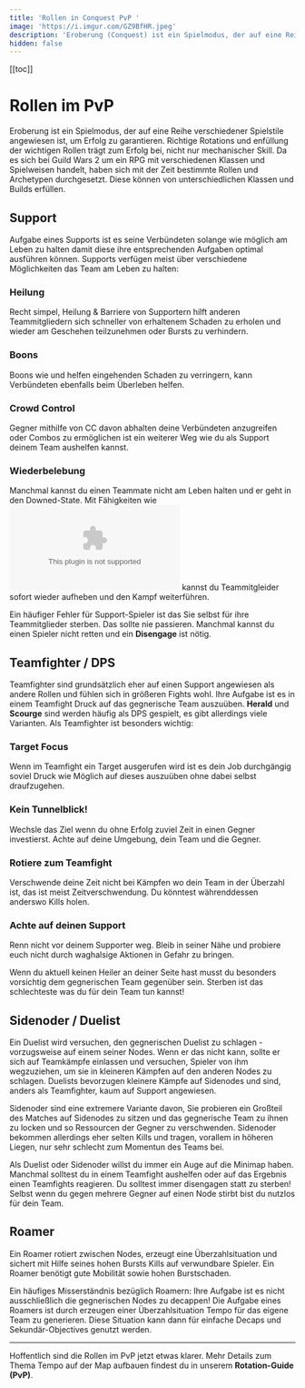 ```yaml
---
title: 'Rollen in Conquest PvP '
image: 'https://i.imgur.com/GZ9BfHR.jpeg'
description: 'Eroberung (Conquest) ist ein Spielmodus, der auf eine Reihe von verschiedenen Spielstilen angewiesen ist, um Erfolg zu garantieren. Hier ein kleiner Überblick über die Rollen und ihre Spielweise.'
hidden: false
---
```


[[toc]]

# Rollen im PvP

Eroberung ist ein Spielmodus, der auf eine Reihe verschiedener Spielstile angewiesen ist, um Erfolg zu garantieren. Richtige Rotations und enfüllung der wichtigen Rollen trägt zum Erfolg bei, nicht nur mechanischer Skill. Da es sich bei Guild Wars 2 um ein RPG mit verschiedenen Klassen und Spielweisen handelt, haben sich mit der Zeit bestimmte Rollen und Archetypen durchgesetzt. Diese können von unterschiedlichen Klassen und Builds erfüllen. 

## Support

Aufgabe eines Supports ist es seine Verbündeten solange wie möglich am Leben zu halten damit diese ihre entsprechenden Aufgaben optimal ausführen können. Supports verfügen meist über verschiedene Möglichkeiten das Team am Leben zu halten:

### Heilung
Recht simpel, Heilung & Barriere von Supportern hilft anderen Teammitgliedern sich schneller von erhaltenem Schaden zu erholen und wieder am Geschehen teilzunehmen oder Bursts zu verhindern.

### Boons
Boons wie <boon name="protection"/> und <boon name="aegis"/> helfen eingehenden Schaden zu verringern, <boon name="stability"> kann Verbündeten ebenfalls beim Überleben helfen.

### Crowd Control 
Gegner mithilfe von CC davon abhalten deine Verbündeten anzugreifen oder Combos zu ermöglichen ist ein weiterer Weg wie du als Support deinem Team aushelfen kannst.

### Wiederbelebung
Manchmal kannst du einen Teammate nicht am Leben halten und er geht in den Downed-State. Mit Fähigkeiten wie <embed type="skills" id="9163" size="16"> kannst du Teammitgleider sofort wieder aufheben und den Kampf weiterführen.

Ein häufiger Fehler für Support-Spieler ist das Sie selbst für ihre Teammitglieder sterben. Das sollte nie passieren. Manchmal kannst du einen Spieler nicht retten und ein **Disengage** ist nötig.

## Teamfighter / DPS

Teamfighter sind grundsätzlich eher auf einen Support angewiesen als andere Rollen und fühlen sich in größeren Fights wohl. Ihre Aufgabe ist es in einem Teamfight Druck auf das gegnerische Team auszuüben. **Herald** und **Scourge** sind werden häufig als DPS gespielt, es gibt allerdings viele Varianten. Als Teamfighter ist besonders wichtig: 

### Target Focus
Wenn im Teamfight ein Target ausgerufen wird ist es dein Job durchgängig soviel Druck wie Möglich auf dieses auszuüben ohne dabei selbst draufzugehen.

### Kein Tunnelblick!
Wechsle das Ziel wenn du ohne Erfolg zuviel Zeit in einen Gegner investierst. Achte auf deine Umgebung, dein Team und die Gegner.

### Rotiere zum Teamfight
Verschwende deine Zeit nicht bei Kämpfen wo dein Team in der Überzahl ist, das ist meist Zeitverschwendung. Du könntest währenddessen anderswo Kills holen.

### Achte auf deinen Support
Renn nicht vor deinem Supporter weg. Bleib in seiner Nähe und probiere euch nicht durch waghalsige Aktionen in Gefahr zu bringen. 

Wenn du aktuell keinen Heiler an deiner Seite hast musst du besonders vorsichtig dem gegnerischen Team gegenüber sein. Sterben ist das schlechteste was du für dein Team tun kannst!

## Sidenoder / Duelist
Ein Duelist wird versuchen, den gegnerischen Duelist zu schlagen - vorzugsweise auf einem seiner Nodes. Wenn er das nicht kann, sollte er sich auf Teamkämpfe einlassen und versuchen, Spieler von ihm wegzuziehen, um sie in kleineren Kämpfen auf den anderen Nodes zu schlagen. Duelists bevorzugen kleinere Kämpfe auf Sidenodes und sind, anders als Teamfighter, kaum auf Support angewiesen.

Sidenoder sind eine extremere Variante davon, Sie probieren ein Großteil des Matches auf Sidenodes zu sitzen und das gegnerische Team zu ihnen zu locken und so Ressourcen der Gegner zu verschwenden. Sidenoder bekommen allerdings eher selten Kills und tragen, vorallem in höheren Liegen, nur sehr schlecht zum Momentun des Teams bei. 

Als Duelist oder Sidenoder willst du immer ein Auge auf die Minimap haben. Manchmal solltest du in einem Teamfight aushelfen oder auf das Ergebnis einen Teamfights reagieren. Du solltest immer disengagen statt zu sterben! Selbst wenn du gegen mehrere Gegner auf einen Node stirbt bist du nutzlos für dein Team.

## Roamer
Ein Roamer rotiert zwischen Nodes, erzeugt eine Überzahlsituation und sichert mit Hilfe seines hohen Bursts Kills auf verwundbare Spieler. Ein Roamer benötigt gute Mobilität sowie hohen Burstschaden.

Ein häufiges Misserständnis bezüglich Roamern: Ihre Aufgabe ist es nicht ausschließlich die gegnerischen Nodes zu decappen! Die Aufgabe eines Roamers ist durch erzeugen einer Überzahlsituation Tempo für das eigene Team zu generieren. Diese Situation kann dann für einfache Decaps und Sekundär-Objectives genutzt werden.  

---

Hoffentlich sind die Rollen im PvP jetzt etwas klarer. Mehr Details zum Thema Tempo auf der Map aufbauen findest du in unserem **Rotation-Guide (PvP)**.